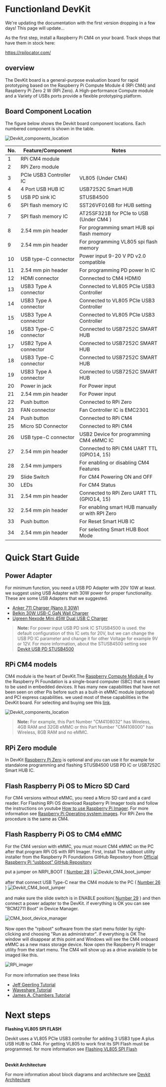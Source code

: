 # Functionland DevKit

We're updating the documentation with the first version dropping in a few days! This page will update...

As the first step, install a Raspberry Pi CM4 on your board. Track shops that have them in stock here:

https://rpilocator.com/

## overview
The DevKit board is a general-purpose evaluation board for rapid prototyping based on the Raspberry Pi Compute Module 4 (RPi CM4) and Raspberry Pi Zero 2 W (RPi Zero). A High-performance Compute module and a Variety of USBs ports provide a flexible prototyping platform.


## Board Component Location
The figure below shows the Devkit board component locations. Each numbered component is shown in the table.

![Devkit_components_location](https://github.com/functionland/BLOX/raw/main/Electrical/DevKit/documents/images/Devkit_components_location.jpg)



| No.| Feature/Component       | Notes                                            |
| -- | ------------------------|--------------------------------------------------|
| 1  | RPi CM4 module          |                                                  |
| 2  | RPi Zero module         |                                                  |
| 3  | PCIe USB3 Controller IC | VL805 (Under CM4)                                |
| 4  | 4 Port USB HUB IC       | USB7252C Smart HUB                               |
| 5  | USB PD sink IC          | STUSB4500                                        |
| 6  | SPI flash memory IC     | SST26VF016B for HUB setting                      |
| 7  | SPI flash memory IC     | AT25SF321B for PCIe to USB (Under CM4 )          |
| 8  | 2.54 mm pin header      | For programming smart HUB spi flash memory       |
| 9  | 2.54 mm pin header      | For programming VL805 spi flash memory           |
| 10 | USB type-C connector    | Power input 9-20 V PD v2.0 compatible            |
| 11 | 2.54 mm pin header      | For programming PD power In IC                   |
| 12 | HDMI connector          | Connected to CM4 HDMI0                           |
| 13 | USB3 Type A connector   | Connected to VL805 PCIe USB3 Controller          |
| 14 | USB3 Type A connector   | Connected to VL805 PCIe USB3 Controller          |
| 15 | USB3 Type A connector   | Connected to VL805 PCIe USB3 Controller          |
| 16 | USB3 Type-C connector   | Connected to USB7252C SMART HUB                  |
| 17 | USB2 Type A connector   | Connected to USB7252C SMART HUB                  |
| 18 | USB3 Type-C connector   | Connected to USB7252C SMART HUB                  |
| 19 | USB3 Type A connector   | Connected to USB7252C SMART HUB                  |
| 20 | Power in jack           | For Power input                                  | 
| 21 | 2.54 mm pin header      | For Power input                                  |
| 22 | Push button             | Connected to RPi Zero                            |
| 23 | FAN connector           | Fan Controller IC is EMC2301                     | 
| 24 | Push button             | Connected to RPi CM4                             |
| 25 | Micro SD Connector      | Connected to RPi CM4                             |
| 26 | USB type-C connector    | USB2 Device for programming CM4 eMMC IC          |
| 27 | 2.54 mm pin header      | Connected to RPi CM4 UART TTL (GPIO14, 15)       | 
| 28 | 2.54 mm jumpers         | For enabling or disabling CM4 Features           |
| 29 | Slide Switch            | For CM4 Powering ON and OFF                      |
| 30 | LEDs                    | For CM4 Status                                   |
| 31 | 2.54 mm pin header      | Connected to RPi Zero UART TTL (GPIO14, 15)      |
| 32 | 2.54 mm pin header      | For enabling smart HUB manually or with RPI Zero |
| 33 | Push button             | For Reset Smart HUB IC                           |
| 34 | 2.54 mm pin header      | For selecting Smart HUB Boot Mode                |

# Quick Start Guide
## Power Adapter
For minimum function, you need a USB PD Adapter with 20V 10W at least. we suggest using USB Adapter with 30W power for proper functionality.
These are some USB Adapters that we suggested.

- [Anker 711 Charger (Nano II 30W)](https://www.anker.com/products/a2665)
- [Belkin 30W USB-C GaN Wall Charger](https://www.belkin.com/30w-usb-c-gan-wall-charger-usb-c-cable/P-WCH001dq1MWH-B6.html)
- [Ugreen Nexode Mini 45W Dual USB C Charger](https://eu.ugreen.com/collections/gan-chargers/products/ugreen-nexode-mini-45w-dual-usb-c-charger)


>**Note:** For power input USB PD sink IC STUSB4500 is used. the default configuration of this IC sets for 20V, but we can change the USB PD IC parameter and change it for other Voltage for example 9V or 12V. For more information, about the STUSB4500 setting see [Devkit USB PD STUSB4500](https://github.com/functionland/BLOX/blob/main/Electrical/DevKit/documents/documents_md/USB_PD_STUSB4500.md)

## RPi CM4 models
CM4 module is the heart of DevKit.The [Raspberry Compute Module 4](https://www.raspberrypi.com/products/compute-module-4) by the Raspberry Pi Foundation is a single-board computer (SBC) that is meant to be used in embedded devices. It has many new capabilities that have not been seen on other Pis before such as a built-in eMMC module (optional) and PCI express capabilities. we used most of these capabilities in the DevKit board. For selecting and buying see this [link](https://www.raspberrypi.com/products/compute-module-4/?variant=raspberry-pi-cm4104032).

![Devkit_components_location](https://github.com/functionland/BLOX/raw/main/Electrical/DevKit/documents/images/CM4_models.png)

>**Note:** For example, this Part Number "CM4108032" has Wireless, 4GB RAM and 32GB eMMC or this Part Number "CM4108000" has Wireless, 8GB RAM and no eMMC.

## RPi Zero module
In DevKit [Raspberry Pi Zero](https://www.raspberrypi.com/products/raspberry-pi-zero/) is optional and you can use it for example for standalone programming and flashing STUSB4500 USB PD IC or USB7252C Smart HUB IC.

## Flash Raspberry Pi OS to Micro SD Card 
For CM4 versions without eMMC, you need a Micro SD card and a card reader. For Flashing RPi OS download Raspberry Pi Imager tools and follow the instructions on youtube [How to use Raspberry Pi Imager](https://www.youtube.com/watch?v=ntaXWS8Lk34). For more information see [Raspberry Pi Operating system images](https://www.raspberrypi.com/software/operating-systems/). For RPi Zero the procedure is the same as CM4.

## Flash Raspberry Pi OS to CM4 eMMC
For the CM4 version with eMMC, you must mount CM4 eMMC on the PC after that program RPi OS with RPI Imager. First, install The usbboot utility installer from the Raspberry Pi Foundations GitHub Repository from [Official Raspberry Pi “usbboot” GitHub Repository](https://github.com/raspberrypi/usbboot/raw/master/win32/rpiboot_setup.exe)

put a jumper on NRPI_BOOT ( [Number 28](#Board-Component-Location) )
![Devkit_CM4_boot_jumper](https://github.com/functionland/BLOX/raw/main/Electrical/DevKit/documents/images/CM4_boot_jumper.jpg)\
\
after that connect USB Type-C near the CM4 module to the PC ( [Number 26](#Board-Component-Location) )
![Devkit_CM4_boot_jumper](https://github.com/functionland/BLOX/raw/main/Electrical/DevKit/documents/images/CM4_USB_type-c.jpg)\
\
and make sure the slide switch is in ENABLE position( [Number 29](#Board-Component-Location) ) and then connect a power adapter to the DevKit. if everything is OK you can see "BCM2711 Boot" in Device Manager.

![CM4_boot_device_manager](https://github.com/functionland/BLOX/raw/main/Electrical/DevKit/documents/images/CM4_boot_device_manager.png)\
\
Now open the "rpiboot" software from the start menu folder by right-clicking and choosing "Run as administrator". if everything is OK The window will disappear at this point and Windows will see the CM4 onboard eMMC as a new mass storage device. Now open the Raspberry Pi Imager utility from the start menu. The CM4 will show up as a drive available to be imaged like this.

![RPi_imager](https://github.com/functionland/BLOX/raw/main/Electrical/DevKit/documents/images/RPi_imager.png)\
\
For more information see these links
- [ Jeff Geerling Tutorial ](https://www.jeffgeerling.com/blog/2020/how-flash-raspberry-pi-os-compute-module-4-emmc-usbboot)
- [ Waveshare Tutorial ](https://www.waveshare.com/wiki/Write_Image_for_Compute_Module_Boards_eMMC_version)
- [ James A. Chambers Tutorial ](https://jamesachambers.com/full-compute-module-4-raspberry-pi-setup-imaging-guide/)


# Next steps

**Flashing VL805 SPI FLASH**

Devkit uses a VL805 PCIe USB3 controller for adding 3 USB3 type A plus USB HUB to CM4. For getting VL805 to work first its SPI Flash must be programmed. for more information see [Flashing VL805 SPI Flash](https://github.com/functionland/BLOX/blob/main/Electrical/DevKit/documents/documents_md/Flashing_VL805_SPI_Flash.md)\
\
\
**Devkit Architecture**

For more information about block diagrams and architecture see [Devkit Architecture](https://github.com/functionland/BLOX/blob/main/Electrical/DevKit/documents/documents_md/Architecture.md)
